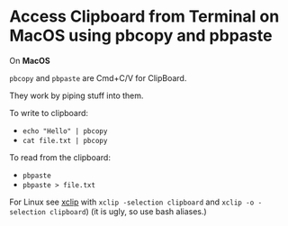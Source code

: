 # Access Clipboard from Terminal on MacOS using pbcopy and pbpaste

On **MacOS**

`pbcopy` and `pbpaste` are Cmd+C/V for ClipBoard.

<!-- truncate -->

They work by piping stuff into them.

To write to clipboard:
- `echo "Hello" | pbcopy`
- `cat file.txt | pbcopy`

To read from the clipboard:
- `pbpaste`
- `pbpaste > file.txt`

For Linux see [xclip](https://linuxconfig.org/how-to-use-xclip-on-linux) with `xclip -selection clipboard` and `xclip -o -selection clipboard`) (it is ugly, so use bash aliases.)
